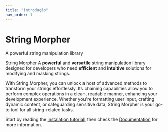 ```yaml
---
title: "Introdução"
nav_order: 1
---
```


# String Morpher

A powerful string manipulation library

String Morpher A **powerful** and **versatile** string manipulation library designed for developers who need **efficient** and **intuitive** solutions for modifying and masking strings. 

With String Morpher, you can unlock a host of advanced methods to transform your strings effortlessly. Its chaining capabilities allow you to perform complex operations in a clean, readable manner, enhancing your development experience. Whether you're formatting user input, crafting dynamic content, or safeguarding sensitive data, String Morpher is your go-to tool for all string-related tasks.

Start by reading the [instalation tutorial](/string-morpher/docs/installation/), then check the
[Documentation](/string-morpher/docs/methods/) for more information.
